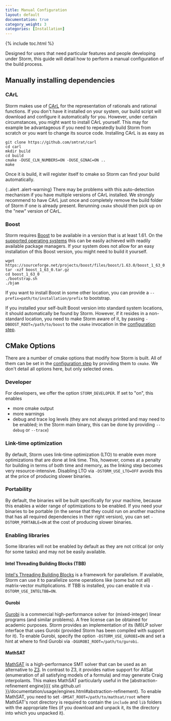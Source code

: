 ```yaml
---
title: Manual Configuration
layout: default
documentation: true
category_weight: 3
categories: [Installation]
---
```


{% include toc.html %}

Designed for users that need particular features and people developing under Storm, this guide will detail how to perform a manual configuration of the build process.

## Manually installing dependencies

### CArL

Storm makes use of [CArL](https://github.com/smtrat/carl) for the representation of rationals and rational functions. If you don't have it installed on your system, our build script will download and configure it automatically for you. However, under certain circumstances, you might want to install CArL yourself. This may for example be advantageous if you need to repeatedly build Storm from scratch or you want to change its source code. Installing CArL is as easy as

```shell
git clone https://github.com/smtrat/carl
cd carl
mkdir build
cd build
cmake -DUSE_CLN_NUMBERS=ON -DUSE_GINAC=ON ..
make
```

Once it is build, it will register itself to cmake so Storm can find your build automatically.

{:.alert .alert-warning}
There may be problems with this auto-detection mechanism if you have multiple versions of CArL installed. We strongly recommend to have CArL just once and completely remove the build folder of Storm if one is already present. Rerunning `cmake` should then pick up on the "new" version of CArL.

### Boost

Storm requires [Boost](http://www.boost.org/) to be available in a version that is at least 1.61. On the [supported operating systems](requirements.html) this can be easily achieved with readily available package managers. If your system does not allow for an easy installation of this Boost version, you might need to build it yourself.

```shell
wget https://sourceforge.net/projects/boost/files/boost/1.63.0/boost_1_63_0.tar.gz
tar -xzf boost_1_63_0.tar.gz
cd boost_1_63_0
./bootstrap.sh
./bjam
```

If you want to install Boost in some other location, you can provide a `--prefix=path/to/installation/prefix` to bootstrap.

If you installed your self-built Boost version into standard system locations, it should automatically be found by Storm. However, if it resides in a non-standard location, you need to make Storm aware of it, by passing `-DBOOST_ROOT=/path/to/boost` to the `cmake` invocation in the [configuration step](installation.html#configuration-step).

## CMake Options

There are a number of cmake options that modify how Storm is built. All of them can be set in the [configuration step](installation.html#configuration-step) by providing them to `cmake`. We don't detail all options here, but only selected ones.

### Developer

For developers, we offer the option `STORM_DEVELOPER`. If set to "on", this enables

- more cmake output
- more warnings
- debug and trace log levels (they are not always printed and may need to be enabled; in the Storm main binary, this can be done by providing `--debug` or `--trace`)

### Link-time optimization

By default, Storm uses link-time optimization (LTO) to enable even more optimizations that are done at link time. This, however, comes at a penalty for building in terms of both time and memory, as the linking step becomes very resource-intensive. Disabling LTO via `-DSTORM_USE_LTO=OFF` avoids this at the price of producing slower binaries.

### Portability

By default, the binaries will be built specifically for your machine, because this enables a wider range of optimizations to be enabled. If you need your binaries to be portable (in the sense that they could run on another machine that has all required dependencies in their right version), you can set `-DSTORM_PORTABLE=ON` at the cost of producing slower binaries.

### Enabling libraries

Some libraries will not be enabled by default as they are not critical (or only for some tasks) and may not be easily available.

#### Intel Threading Building Blocks (TBB)

[Intel's Threading Building Blocks](https://www.threadingbuildingblocks.org/) is a framework for parallelism. If available, Storm can use it to parallelize some operations like (some but not all) matrix-vector multiplications. If TBB is installed, you can enable it via `-DSTORM_USE_INTELTBB=ON`.

#### Gurobi

[Gurobi](http://www.gurobi.com/) is a commercial high-performance solver for (mixed-integer) linear programs (and similar problems). A free license can be obtained for academic purposes. Storm provides an implementation of its (MI)LP solver interface that uses Gurobi (provided Storm has been compiled with support for it). To enable Gurobi, specify the option `-DSTORM_USE_GUROBI=ON` and set a hint at where to find Gurobi via `-DGUROBI_ROOT=/path/to/gurobi`.

#### MathSAT

[MathSAT](http://mathsat.fbk.eu/) is a high-performance SMT solver that can be used as an alternative to [Z3](https://github.com/Z3Prover/z3). In contrast to Z3, it provides native support for AllSat (enumeration of all satisfying models of a formula) and may generate Craig interpolants. This makes MathSAT particularly useful in the [abstraction-refinement engine]({{ site.github.url }}/documentation/usage/engines.html#abstraction-refinement). To enable MathSAT, you need to set `-DMSAT_ROOT=/path/to/mathsat/root` where MathSAT's root directory is required to contain the `include` and `lib` folders with the appropriate files (if you download and unpack it, its the directory into which you unpacked it).

